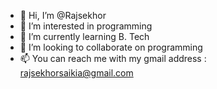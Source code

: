 - 👋 Hi, I’m @Rajsekhor
- 👀 I’m interested in programming
- 🌱 I’m currently learning B. Tech
- 💞️ I’m looking to collaborate on programming
- 📫 You can reach me with my gmail address : rajsekhorsaikia@gmail.com

<!---
Rajsekhor/Rajsekhor is a ✨ special ✨ repository because its `README.md` (this file) appears on your GitHub profile.
You can click the Preview link to take a look at your changes.
--->
